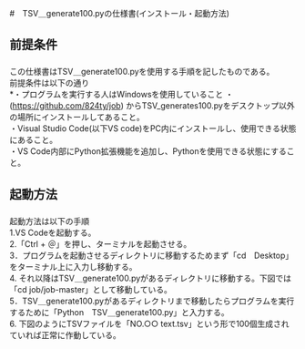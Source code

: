 #　TSV＿generate100.pyの仕様書(インストール・起動方法)<h2>

##  前提条件<h3>
  この仕様書はTSV＿generate100.pyを使用する手順を記したものである。<br>
  前提条件は以下の通り<br>
  *・プログラムを実行する人はWindowsを使用していること
  ・(https://github.com/824ty/job) からTSV_generates100.pyをデスクトップ以外の場所にインストールしてあること。<br>
  ・Visual Studio Code(以下VS code)をPC内にインストールし、使用できる状態にあること。<br>
  ・VS Code内部にPython拡張機能を追加し、Pythonを使用できる状態にすること。<br>
##  起動方法<h3>
  起動方法は以下の手順<br>
  1.VS Codeを起動する。<br>
  2.「Ctrl + ＠」を押し、ターミナルを起動させる。<br>
  <img scr="tarminal.png" width="100" ><br>
  3．プログラムを起動させるディレクトリに移動するためまず「cd　Desktop」をターミナル上に入力し移動する。<br>
  4. それ以降はTSV＿generate100.pyがあるディレクトリに移動する。下図では「cd job/job-master」として移動している。<br>
  5．TSV＿generate100.pyがあるディレクトリまで移動したらプログラムを実行するために「Python　TSV＿generate100.py」と入力する。<br>
  6. 下図のようにTSVファイルを「NO.○○ text.tsv」という形で100個生成されていれば正常に作動している。
  
